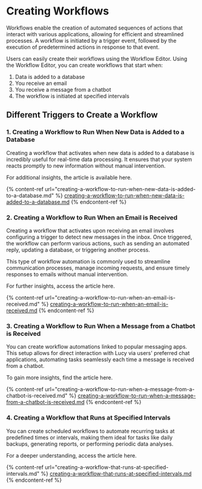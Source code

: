# Creating Workflows

Workflows enable the creation of automated sequences of actions that interact with various applications, allowing for efficient and streamlined processes. A workflow is initiated by a trigger event, followed by the execution of predetermined actions in response to that event.

Users can easily create their workflows using the Workflow Editor. Using the Workflow Editor, you can create workflows that start when:

1. Data is added to a database
2. You receive an email
3. You receive a message from a chatbot
4. The workflow is initiated at specified intervals

## Different Triggers to Create a Workflow

### 1. Creating a Workflow to Run When New Data is Added to a Database

Creating a workflow that activates when new data is added to a database is incredibly useful for real-time data processing. It ensures that your system reacts promptly to new information without manual intervention.

For additional insights, the article is available here.

{% content-ref url="creating-a-workflow-to-run-when-new-data-is-added-to-a-database.md" %}
[creating-a-workflow-to-run-when-new-data-is-added-to-a-database.md](creating-a-workflow-to-run-when-new-data-is-added-to-a-database.md)
{% endcontent-ref %}

### 2. Creating a Workflow to Run When an Email is Received

Creating a workflow that activates upon receiving an email involves configuring a trigger to detect new messages in the inbox.  Once triggered, the workflow can perform various actions, such as sending an automated reply, updating a database, or triggering another process.

This type of workflow automation is commonly used to streamline communication processes, manage incoming requests, and ensure timely responses to emails without manual intervention.

For further insights, access the article here.

{% content-ref url="creating-a-workflow-to-run-when-an-email-is-received.md" %}
[creating-a-workflow-to-run-when-an-email-is-received.md](creating-a-workflow-to-run-when-an-email-is-received.md)
{% endcontent-ref %}

### 3. Creating a Workflow to Run When a Message from a Chatbot is Received

You can create workflow automations linked to popular messaging apps. This setup allows for direct interaction with Lucy via users' preferred chat applications, automating tasks seamlessly each time a message is received from a chatbot.

To gain more insights, find the article here.

{% content-ref url="creating-a-workflow-to-run-when-a-message-from-a-chatbot-is-received.md" %}
[creating-a-workflow-to-run-when-a-message-from-a-chatbot-is-received.md](creating-a-workflow-to-run-when-a-message-from-a-chatbot-is-received.md)
{% endcontent-ref %}

### 4. Creating a Workflow that Runs at Specified Intervals

You can create scheduled workflows to automate recurring tasks at predefined times or intervals, making them ideal for tasks like daily backups, generating reports, or performing periodic data analyses.&#x20;

For a deeper understanding, access the article here.

{% content-ref url="creating-a-workflow-that-runs-at-specified-intervals.md" %}
[creating-a-workflow-that-runs-at-specified-intervals.md](creating-a-workflow-that-runs-at-specified-intervals.md)
{% endcontent-ref %}

